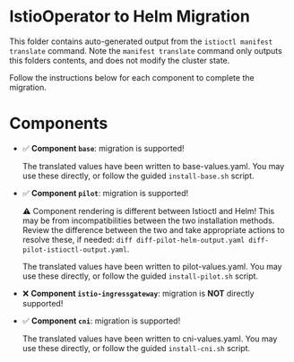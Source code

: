 # IstioOperator to Helm Migration

This folder contains auto-generated output from the `istioctl manifest translate` command.
Note the `manifest translate` command only outputs this folders contents, and does not modify the cluster state.

Follow the instructions below for each component to complete the migration.

# Components
* ✅ **Component `base`**: migration is supported!

  The translated values have been written to base-values.yaml.
  You may use these directly, or follow the guided `install-base.sh` script.
* ✅ **Component `pilot`**: migration is supported!

  ⚠️ Component rendering is different between Istioctl and Helm!
  This may be from incompatibilities between the two installation methods.
  Review the difference between the two and take appropriate actions to resolve these, if needed: `diff diff-pilot-helm-output.yaml diff-pilot-istioctl-output.yaml`.

  The translated values have been written to pilot-values.yaml.
  You may use these directly, or follow the guided `install-pilot.sh` script.
* ❌ **Component `istio-ingressgateway`**: migration is **NOT** directly supported!
* ✅ **Component `cni`**: migration is supported!

  The translated values have been written to cni-values.yaml.
  You may use these directly, or follow the guided `install-cni.sh` script.
